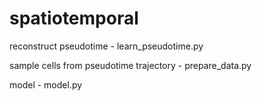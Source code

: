 # spatiotemporal

reconstruct pseudotime - learn_pseudotime.py

sample cells from pseudotime trajectory - prepare_data.py

model - model.py
